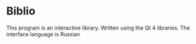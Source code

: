 # Biblio
This program is an interactive library. Written using the Qt 4 libraries. The interface language is Russian
